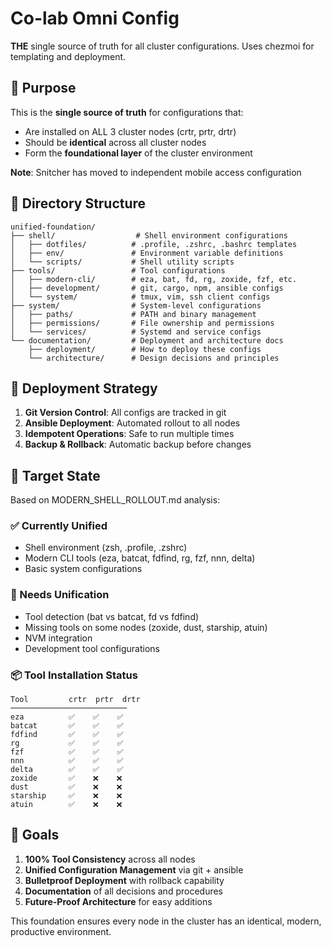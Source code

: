 # Co-lab Omni Config

**THE** single source of truth for all cluster configurations. Uses chezmoi for templating and deployment.

## 🎯 Purpose

This is the **single source of truth** for configurations that:
- Are installed on ALL 3 cluster nodes (crtr, prtr, drtr)
- Should be **identical** across all cluster nodes
- Form the **foundational layer** of the cluster environment

**Note**: Snitcher has moved to independent mobile access configuration

## 📁 Directory Structure

```
unified-foundation/
├── shell/                  # Shell environment configurations
│   ├── dotfiles/          # .profile, .zshrc, .bashrc templates
│   ├── env/               # Environment variable definitions
│   └── scripts/           # Shell utility scripts
├── tools/                 # Tool configurations
│   ├── modern-cli/        # eza, bat, fd, rg, zoxide, fzf, etc.
│   ├── development/       # git, cargo, npm, ansible configs
│   └── system/            # tmux, vim, ssh client configs
├── system/                # System-level configurations
│   ├── paths/             # PATH and binary management
│   ├── permissions/       # File ownership and permissions
│   └── services/          # Systemd and service configs
└── documentation/         # Deployment and architecture docs
    ├── deployment/        # How to deploy these configs
    └── architecture/      # Design decisions and principles
```

## 🚀 Deployment Strategy

1. **Git Version Control**: All configs are tracked in git
2. **Ansible Deployment**: Automated rollout to all nodes
3. **Idempotent Operations**: Safe to run multiple times
4. **Backup & Rollback**: Automatic backup before changes

## 🎯 Target State

Based on MODERN_SHELL_ROLLOUT.md analysis:

### ✅ Currently Unified
- Shell environment (zsh, .profile, .zshrc)
- Modern CLI tools (eza, batcat, fdfind, rg, fzf, nnn, delta)
- Basic system configurations

### 🔧 Needs Unification
- Tool detection (bat vs batcat, fd vs fdfind)
- Missing tools on some nodes (zoxide, dust, starship, atuin)
- NVM integration
- Development tool configurations

### 📦 Tool Installation Status
```
Tool         crtr  prtr  drtr
──────────────────────────
eza          ✅    ✅    ✅
batcat       ✅    ✅    ✅
fdfind       ✅    ✅    ✅
rg           ✅    ✅    ✅
fzf          ✅    ✅    ✅
nnn          ✅    ✅    ✅
delta        ✅    ✅    ✅
zoxide       ✅    ❌    ❌
dust         ✅    ❌    ❌
starship     ✅    ❌    ❌
atuin        ✅    ❌    ❌
```

## 🎯 Goals

1. **100% Tool Consistency** across all nodes
2. **Unified Configuration Management** via git + ansible
3. **Bulletproof Deployment** with rollback capability
4. **Documentation** of all decisions and procedures
5. **Future-Proof Architecture** for easy additions

This foundation ensures every node in the cluster has an identical, modern, productive environment.